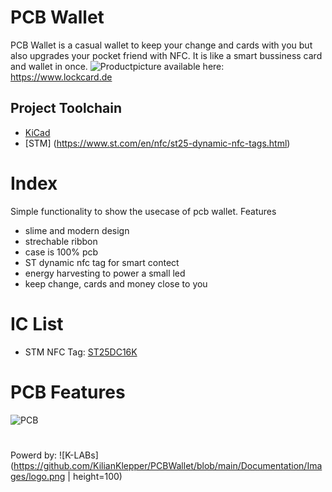 # PCB Wallet
PCB Wallet is a casual wallet to keep your change and cards with you but also upgrades your pocket friend with NFC. It is like a smart bussiness card and wallet in once.
![Productpicture]()
available here: <https://www.lockcard.de>
## Project Toolchain
- [KiCad](https://www.kicad.org)
- [STM] (https://www.st.com/en/nfc/st25-dynamic-nfc-tags.html)
# Index
Simple functionality to show the usecase of pcb wallet.
Features
- slime and modern design
- strechable ribbon
- case is 100% pcb
- ST dynamic nfc tag for smart contect
- energy harvesting to power a small led
- keep change, cards and money close to you
# IC List
- STM NFC Tag: [ST25DC16K](https://www.mouser.de/datasheet/2/389/st25dv04k-1850125.pdf)
# PCB Features
![PCB]()

#
Powerd by:
![K-LABs](https://github.com/KilianKlepper/PCBWallet/blob/main/Documentation/Images/logo.png | height=100)